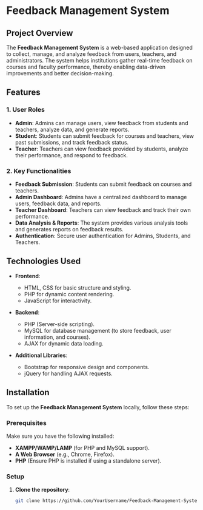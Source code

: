 # Feedback Management System

## Project Overview

The **Feedback Management System** is a web-based application designed to collect, manage, and analyze feedback from users, teachers, and administrators. The system helps institutions gather real-time feedback on courses and faculty performance, thereby enabling data-driven improvements and better decision-making.

## Features

### 1. **User Roles**
   - **Admin**: Admins can manage users, view feedback from students and teachers, analyze data, and generate reports.
   - **Student**: Students can submit feedback for courses and teachers, view past submissions, and track feedback status.
   - **Teacher**: Teachers can view feedback provided by students, analyze their performance, and respond to feedback.

### 2. **Key Functionalities**
   - **Feedback Submission**: Students can submit feedback on courses and teachers.
   - **Admin Dashboard**: Admins have a centralized dashboard to manage users, feedback data, and reports.
   - **Teacher Dashboard**: Teachers can view feedback and track their own performance.
   - **Data Analysis & Reports**: The system provides various analysis tools and generates reports on feedback results.
   - **Authentication**: Secure user authentication for Admins, Students, and Teachers.

## Technologies Used

- **Frontend**:
  - HTML, CSS for basic structure and styling.
  - PHP for dynamic content rendering.
  - JavaScript for interactivity.

- **Backend**:
  - PHP (Server-side scripting).
  - MySQL for database management (to store feedback, user information, and courses).
  - AJAX for dynamic data loading.

- **Additional Libraries**:
  - Bootstrap for responsive design and components.
  - jQuery for handling AJAX requests.

## Installation

To set up the **Feedback Management System** locally, follow these steps:

### Prerequisites

Make sure you have the following installed:
- **XAMPP/WAMP/LAMP** (for PHP and MySQL support).
- **A Web Browser** (e.g., Chrome, Firefox).
- **PHP** (Ensure PHP is installed if using a standalone server).

### Setup

1. **Clone the repository**:

   ```bash
   git clone https://github.com/YourUsername/Feedback-Management-System.git
